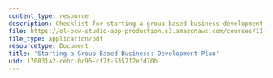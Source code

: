 ```yaml
---
content_type: resource
description: Checklist for starting a group-based business development plan.
file: https://ol-ocw-studio-app-production.s3.amazonaws.com/courses/11-954-community-owned-enterprise-and-civic-participation-spring-2005/170831a2cebc0c95cf7f535712efd70b_appendix4.pdf
file_type: application/pdf
resourcetype: Document
title: 'Starting a Group-Based Business: Development Plan'
uid: 170831a2-cebc-0c95-cf7f-535712efd70b
---
```

